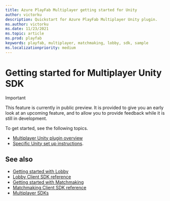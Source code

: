 ```yaml
---
title: Azure PlayFab Multiplayer getting started for Unity
author: victorku
description: Quickstart for Azure PlayFab Multiplayer Unity plugin.
ms.author: victorku
ms.date: 11/23/2021
ms.topic: article
ms.prod: playfab
keywords: playfab, multiplayer, matchmaking, lobby, sdk, sample
ms.localizationpriority: medium
---
```


# Getting started for Multiplayer Unity SDK

> [!IMPORTANT]
> This feature is currently in public preview. It is provided to give you an early look at an upcoming feature, and to allow you to provide feedback while it is still in development. 

To get started, see the following topics.

* [Multiplayer Unity plugin overview](multiplayer-unity-overview.md)
* [Specific Unity set up instructions](multiplayer-unity-plugin-quickstart.md).

## See also

* [Getting started with Lobby](../lobby-getting-started.md)
* [Lobby Client SDK reference](../playfabmultiplayerreference-cpp/pflobby/pflobby_members.md)
* [Getting started with Matchmaking](../../matchmaking/quickstart-client-sdk.md)
* [Matchmaking Client SDK reference](../playfabmultiplayerreference-cpp/pfmatchmaking/pfmatchmaking_members.md)
* [Multiplayer SDKs](../lobby-matchmaking-sdks/lobby-matchmaking-sdks.md)